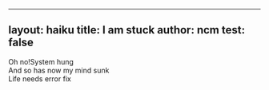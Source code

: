 -------------
layout: haiku
title: I am stuck
author: ncm
test: false
-------------


Oh no!System hung<br>
And so has now my mind sunk<br>
Life needs error fix<br>

